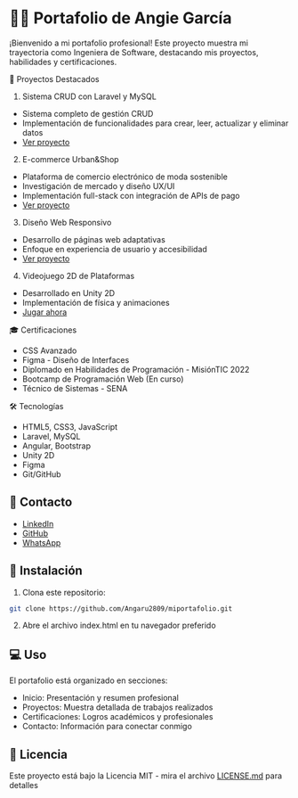 # 👩‍💻 Portafolio de Angie García

¡Bienvenido a mi portafolio profesional! Este proyecto muestra mi trayectoria como Ingeniera de Software, destacando mis proyectos, habilidades y certificaciones.

🚀 Proyectos Destacados

 1. Sistema CRUD con Laravel y MySQL
- Sistema completo de gestión CRUD
- Implementación de funcionalidades para crear, leer, actualizar y eliminar datos
- [Ver proyecto](https://github.com/Angaru2809/ecobags-juvana)

 2. E-commerce Urban&Shop
- Plataforma de comercio electrónico de moda sostenible
- Investigación de mercado y diseño UX/UI
- Implementación full-stack con integración de APIs de pago
- [Ver proyecto](https://github.com/Angaru2809/URBAN-SHOP)

3. Diseño Web Responsivo
- Desarrollo de páginas web adaptativas
- Enfoque en experiencia de usuario y accesibilidad
- [Ver proyecto](https://github.com/Angaru2809/FromNowOn)

 4. Videojuego 2D de Plataformas
- Desarrollado en Unity 2D
- Implementación de física y animaciones
- [Jugar ahora](https://angaru2809.itch.io/plataformasfinn)

🎓 Certificaciones

- CSS Avanzado
- Figma - Diseño de Interfaces
- Diplomado en Habilidades de Programación - MisiónTIC 2022
- Bootcamp de Programación Web (En curso)
- Técnico de Sistemas - SENA

🛠️ Tecnologías

- HTML5, CSS3, JavaScript
- Laravel, MySQL
- Angular, Bootstrap
- Unity 2D
- Figma
- Git/GitHub

## 📱 Contacto

- [LinkedIn](https://www.linkedin.com/in/angien-garcia/)
- [GitHub](https://github.com/Angaru2809)
- [WhatsApp](https://wa.me/573208424371)

## 🔧 Instalación

1. Clona este repositorio:
```bash
git clone https://github.com/Angaru2809/miportafolio.git
```

2. Abre el archivo index.html en tu navegador preferido

## 💻 Uso

El portafolio está organizado en secciones:
- Inicio: Presentación y resumen profesional
- Proyectos: Muestra detallada de trabajos realizados
- Certificaciones: Logros académicos y profesionales
- Contacto: Información para conectar conmigo

## 📄 Licencia

Este proyecto está bajo la Licencia MIT - mira el archivo [LICENSE.md](LICENSE.md) para detalles 